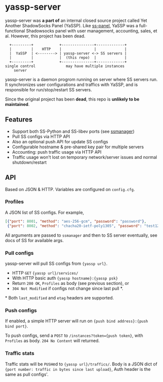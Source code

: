 # yassp-server

yassp-server was **a part of** an internal closed source project called Yet Another ShadowSocks Panel (YaSSP). Like [ss-panel](https://github.com/orvice/ss-panel/), YaSSP was a full-functional Shadowsocks panel with user management, accounting, sales, et al. However, this project has been dead.

```
  +---------+            +---------------+-------------+
  |         |    HTTP    |               |             |
  |  YaSSP  | <--------> | yassp-server <-> SS servers |
  |         |            |  (this repo)  |             |
  +---------+            +---------------+-------------+
single control              may have multiple instances
    server
```

yassp-server is a daemon progrom running on server where SS servers run. It synchronizes user configurations and traffics with YaSSP, and is responsible for run/stop/restart SS servers.

Since the original project has been **dead**, this repo is **unlikely to be maintained**.

## Features
* Support both SS-Python and SS-libev ports (see [ssmanager](https://github.com/sorz/ssmanager/))
* Pull SS configs via HTTP API
* Also an optional push API for update SS configs
* Configurable hostname & pre-shared key pair for multiple servers
* Accounting: push traffic usage via HTTP API
* Traffic usage won't lost on temporary network/server issues and normal shutdown/restart


## API

Based on JSON & HTTP. Variables are configured on `config.cfg`.


### Profiles
A JSON list of SS configs. For example,
```json
[{"port": 8001, "method": "aes-256-gcm", "password": "password"},
 {"port": 8002, "method": "chacha20-ietf-poly1305", "password": "test123"}]
```
All arguments are passed to `ssmanager` and then to SS server eventually, see docs of SS for available args.

### Pull configs
yassp-server will pull SS configs from `{yassp url}`.

* HTTP `GET` `{yassp url}/services/`
* With HTTP basic auth `{yassp hostname}:{yassp psk}`
* Return `200 OK`, `Profiles` as body (see previous section), or 
* `304 Not Modified` if configs not change since last pull *.

\* Both `last_modified` and `etag` headers are supported.

### Push configs

If enabled, a simple HTTP server will run on `{push bind address}:{push bind port}`.

To push configs, send a `POST` to `/instances?token={push token}`,
with `Profiles` as body. `204 No Content` will returned.

### Traffic stats

Traffic stats will be `PUSH`ed to `{yassp url}/traffics/`. Body is a JSON dict of `{port number: traffic in bytes since last upload}`, Auth header is the same as pull configs'.

